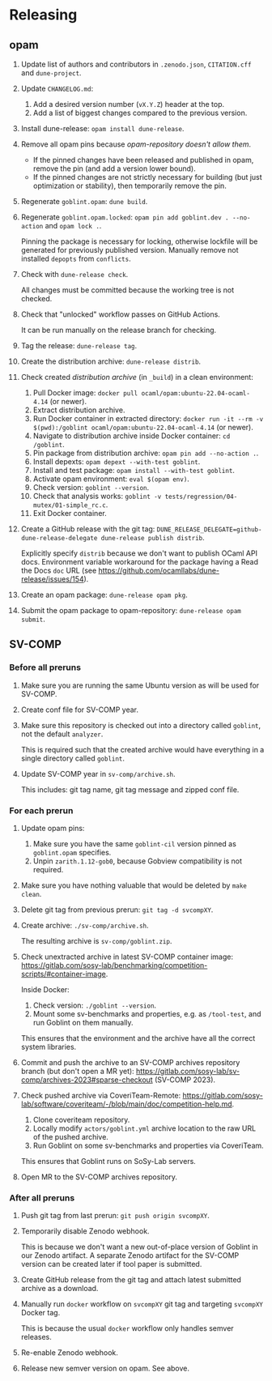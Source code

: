 # Releasing

## opam

1. Update list of authors and contributors in `.zenodo.json`, `CITATION.cff` and `dune-project`.
2. Update `CHANGELOG.md`:

    1. Add a desired version number (`vX.Y.Z`) header at the top.
    2. Add a list of biggest changes compared to the previous version.

3. Install dune-release: `opam install dune-release`.
4. Remove all opam pins because _opam-repository doesn't allow them_.

    * If the pinned changes have been released and published in opam, remove the pin (and add a version lower bound).
    * If the pinned changes are not strictly necessary for building (but just optimization or stability), then temporarily remove the pin.

5. Regenerate `goblint.opam`: `dune build`.
6. Regenerate `goblint.opam.locked`: `opam pin add goblint.dev . --no-action` and `opam lock .`.

    Pinning the package is necessary for locking, otherwise lockfile will be generated for previously published version.
    Manually remove not installed `depopts` from `conflicts`.

7. Check with `dune-release check`.

    All changes must be committed because the working tree is not checked.

8. Check that "unlocked" workflow passes on GitHub Actions.

    It can be run manually on the release branch for checking.

9. Tag the release: `dune-release tag`.
10. Create the distribution archive: `dune-release distrib`.

11. Check created _distribution archive_ (in `_build`) in a clean environment:

    1. Pull Docker image: `docker pull ocaml/opam:ubuntu-22.04-ocaml-4.14` (or newer).
    2. Extract distribution archive.
    3. Run Docker container in extracted directory: `docker run -it --rm -v $(pwd):/goblint ocaml/opam:ubuntu-22.04-ocaml-4.14` (or newer).
    4. Navigate to distribution archive inside Docker container: `cd /goblint`.
    5. Pin package from distribution archive: `opam pin add --no-action .`.
    6. Install depexts: `opam depext --with-test goblint`.
    7. Install and test package: `opam install --with-test goblint`.
    8. Activate opam environment: `eval $(opam env)`.
    9. Check version: `goblint --version`.
    10. Check that analysis works: `goblint -v tests/regression/04-mutex/01-simple_rc.c`.
    11. Exit Docker container.

12. Create a GitHub release with the git tag: `DUNE_RELEASE_DELEGATE=github-dune-release-delegate dune-release publish distrib`.

    Explicitly specify `distrib` because we don't want to publish OCaml API docs.
    Environment variable workaround for the package having a Read the Docs `doc` URL (see <https://github.com/ocamllabs/dune-release/issues/154>).

13. Create an opam package: `dune-release opam pkg`.
14. Submit the opam package to opam-repository: `dune-release opam submit`.


## SV-COMP

### Before all preruns

1. Make sure you are running the same Ubuntu version as will be used for SV-COMP.
2. Create conf file for SV-COMP year.
3. Make sure this repository is checked out into a directory called `goblint`, not the default `analyzer`.

    This is required such that the created archive would have everything in a single directory called `goblint`.

4. Update SV-COMP year in `sv-comp/archive.sh`.

    This includes: git tag name, git tag message and zipped conf file.

### For each prerun

1. Update opam pins:

    1. Make sure you have the same `goblint-cil` version pinned as `goblint.opam` specifies.
    2. Unpin `zarith.1.12-gob0`, because Gobview compatibility is not required.

2. Make sure you have nothing valuable that would be deleted by `make clean`.
3. Delete git tag from previous prerun: `git tag -d svcompXY`.
4. Create archive: `./sv-comp/archive.sh`.

    The resulting archive is `sv-comp/goblint.zip`.

5. Check unextracted archive in latest SV-COMP container image: <https://gitlab.com/sosy-lab/benchmarking/competition-scripts/#container-image>.

    Inside Docker:

    1. Check version: `./goblint --version`.
    2. Mount some sv-benchmarks and properties, e.g. as `/tool-test`, and run Goblint on them manually.

    This ensures that the environment and the archive have all the correct system libraries.

6. Commit and push the archive to an SV-COMP archives repository branch (but don't open a MR yet): <https://gitlab.com/sosy-lab/sv-comp/archives-2023#sparse-checkout> (SV-COMP 2023).
7. Check pushed archive via CoveriTeam-Remote: <https://gitlab.com/sosy-lab/software/coveriteam/-/blob/main/doc/competition-help.md>.

    1. Clone coveriteam repository.
    2. Locally modify `actors/goblint.yml` archive location to the raw URL of the pushed archive.
    3. Run Goblint on some sv-benchmarks and properties via CoveriTeam.

    This ensures that Goblint runs on SoSy-Lab servers.

8. Open MR to the SV-COMP archives repository.

### After all preruns

1. Push git tag from last prerun: `git push origin svcompXY`.
2. Temporarily disable Zenodo webhook.

    This is because we don't want a new out-of-place version of Goblint in our Zenodo artifact.
    A separate Zenodo artifact for the SV-COMP version can be created later if tool paper is submitted.

3. Create GitHub release from the git tag and attach latest submitted archive as a download.
4. Manually run `docker` workflow on `svcompXY` git tag and targeting `svcompXY` Docker tag.

    This is because the usual `docker` workflow only handles semver releases.

5. Re-enable Zenodo webhook.
6. Release new semver version on opam. See above.
